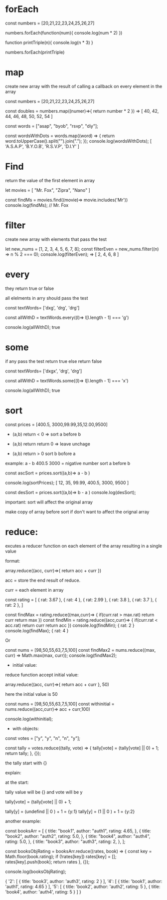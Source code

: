 # forEach

const numbers = [20,21,22,23,24,25,26,27]

numbers.forEach(function(num){
console.log(num \* 2)
})

function printTriple(n){
console.log(n \* 3)
}

numbers.forEach(printTriple)

# map

create new array with the result of calling a callback on every element in the array

const numbers = [20,21,22,23,24,25,26,27]

const doubles = numbers.map((numer)=>{
return number \* 2
})
=>
[ 40, 42, 44, 46, 48, 50, 52, 54 ]


const words = ["asap", "byob", "rsvp", "diy"];

const wordsWithDots = words.map((word) => {
  return word.toUpperCase().split("").join(".");
});
console.log(wordsWithDots);
[ 'A.S.A.P', 'B.Y.O.B', 'R.S.V.P', 'D.I.Y' ]

# Find 
return the value of the first element in array

let movies = [
  "Mr. Fox",
  "Zipra",
  "Nano"
]

const findMs = movies.find((movie)=> movie.includes('Mr')) 
console.log(findMs); // Mr. Fox

# filter

create new array with elements that pass the test

let new_nums = [1, 2, 3, 4, 5, 6, 7, 8];
const filterEven = new_nums.filter((n) => n % 2 === 0);
console.log(filterEven); => [ 2, 4, 6, 8 ]

#   every

they return true or false

all elelments in arry should pass the test


const textWords= ['dxg', 'drg', 'drg']

const allWithD = textWords.every((l)=> l[l.length - 1] === 'g')

console.log(allWithD); true


# some

if any pass the test return true else return false

const textWords= ['dxgx', 'drg', 'drg']

const allWithD = textWords.some((l)=> l[l.length - 1] === 'x')

console.log(allWithD); true


# sort 

const prices = [400.5, 3000,99.99,35,12.00,9500]

* (a,b) return < 0 => sort a before b

* (a,b) return return 0  => leave unchage

* (a,b) return > 0 sort b bofore a

example:
 a      -    b
400.5      3000   =  nigative number  sort a before b

const ascSort = prices.sort((a,b)=> a - b )

console.log(sortPrices);  [ 12, 35, 99.99, 400.5, 3000, 9500 ]

const desSort = prices.sort((a,b)=> b - a )
console.log(desSort);

important:  sort will affect the original array 

make copy of array before sort if don't want to affect the orignal array

# reduce:

excutes a reducer function on each element of the array 
resulting in a single value

format:

array.reduce((acc, curr)=>{
    return acc + curr
})

acc = store the end result of reduce.

curr = each element in array 

<!-- find max and min -->

const rating = [
  {
    rat: 3.67
  },
  {
    rat: 4
  },
  {
    rat: 2.99
  },
  {
    rat: 3.8
  },
  {
    rat: 3.7
  },
  {
    rat: 2
  },
]

 const findMax = rating.reduce((max,curr)=> {
   if(curr.rat > max.rat) return curr 
   return max
 })
 const findMin = rating.reduce((acc,curr)=> {
   if(curr.rat < acc.rat) return curr 
   return acc
 })
console.log(findMin); { rat: 2 }
console.log(findMax);  { rat: 4 }

Or

const nums = [98,50,55,63,7,5,100]
const findMax2 = nums.reduce((max, curr) => Math.max(max, curr));
console.log(findMax2);


* initial value:

reduce function accept initial value:

array.reduce((acc, curr)=>{
    return acc + curr
}, 50)

here the initial value is 50

const nums = [98,50,55,63,7,5,100]
const withinitial = nums.reduce((acc,curr)=> acc + curr,100)

console.log(withinitial);


* with objects:

const votes = ["y", "y", "n", "n", "y"];

const tally = votes.reduce((tally, vote) => {
  tally[vote] = (tally[vote] || 0) + 1;
  return tally;
}, {});

the tally start with {}

explain:

at the start:

tally value will be {}
and vote will be y

 tally[vote] = (tally[vote] || 0) + 1;

tally[y] = (undefind || 0  ) + 1 = {y:1}
tally[y] = (1 || 0  ) + 1 = {y:2}

another example:

const booksArr = [
  {
    title: "book1",
    author: "auth1",
    rating: 4.65,
  },
  {
    title: "book2",
    author: "auth2",
    rating: 5.0,
  },
  {
    title: "book4",
    author: "auth4",
    rating: 5.0,
  },
  {
    title: "book3",
    author: "auth3",
    rating: 2,
  },
];

const booksObjRating = booksArr.reduce((rates, book) => {
  const key = Math.floor(book.rating);
  if (!rates[key]) rates[key] = [];
  rates[key].push(book);
  return rates
}, {});

console.log(booksObjRating); 

{
  '2': [ { title: 'book3', author: 'auth3', rating: 2 } ],
  '4': [ { title: 'book1', author: 'auth1', rating: 4.65 } ],
  '5': [
    { title: 'book2', author: 'auth2', rating: 5 },
    { title: 'book4', author: 'auth4', rating: 5 }
  ]
}
 

